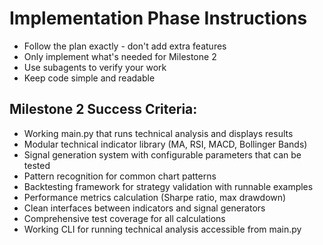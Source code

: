 # Implementation Phase Instructions
- Follow the plan exactly - don't add extra features
- Only implement what's needed for Milestone 2
- Use subagents to verify your work
- Keep code simple and readable

## Milestone 2 Success Criteria:
- Working main.py that runs technical analysis and displays results
- Modular technical indicator library (MA, RSI, MACD, Bollinger Bands)
- Signal generation system with configurable parameters that can be tested
- Pattern recognition for common chart patterns
- Backtesting framework for strategy validation with runnable examples
- Performance metrics calculation (Sharpe ratio, max drawdown)
- Clean interfaces between indicators and signal generators
- Comprehensive test coverage for all calculations
- Working CLI for running technical analysis accessible from main.py
